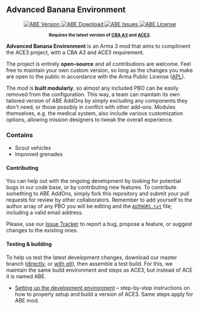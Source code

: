 <p align="center">
    <h2>Advanced Banana Environment</h2>
</p>
<p align="center">
    <a href="https://github.com/acemod/ABE3/releases">
        <img src="https://img.shields.io/badge/Version-1.0.0-blue.svg"
             alt="ABE Version">
    </a>
    <a href="https://github.com/acemod/ABE3/releases/latest">
        <img src="http://img.shields.io/badge/Download-152_MB-green.svg"
             alt="ABE Download">
    </a>
    <a href="https://github.com/acemod/ABE3/issues">
        <img src="http://img.shields.io/github/issues-raw/acemod/ABE.svg?label=Issues"
             alt="ABE Issues">
    </a>
    <a href="https://github.com/acemod/ABE3/blob/master/LICENSE">
        <img src="http://img.shields.io/badge/License-GPLv2-red.svg"
             alt="ABE License">
    </a>
</p>
<p align="center"><sup><strong>Requires the latest version of <a href="http://www.armaholic.com/page.php?id=18767">CBA A3</a> and <a href="https://github.com/acemod/ACE3/releases/latest">ACE3</a>.</strong></sup></p>

**Advanced Banana Environment** is an Arma 3 mod that aims to compliment the ACE3 project, with a CBA A3 and ACE3 requirement.

The project is entirely **open-source** and all contributions are welcome. Feel free to maintain your own custom version, so long as the changes you make are open to the public in accordance with the Arma Public License ([APL](https://github.com/acemod/ABE3/blob/master/LICENSE)).

The mod is **built modularly**, so almost any included PBO can be easily removed from the configuration. This way, a team can maintain its own tailored version of ABE AddOns by simply excluding any components they don't need, or those possibly in conflict with other add-ons. Modules themselves, e.g. the medical system, also include various customization options, allowing mission designers to tweak the overall experience.

### Contains
* Scout vehicles
* Improved grenades

#### Contributing
You can help out with the ongoing development by looking for potential bugs in our code base, or by contributing new features. To contribute something to ABE AddOns, simply fork this repository and submit your pull requests for review by other collaborators. Remember to add yourself to the author array of any PBO you will be editing and the [`AUTHORS.txt`](https://github.com/acemod/ABE3/blob/master/AUTHORS.txt) file; including a valid email address.

Please, use our [Issue Tracker](https://github.com/acemod/ABE3/issues) to report a bug, propose a feature, or suggest changes to the existing ones.

#### Testing & building
To help us test the latest development changes, download our master branch ([directly](https://github.com/acemod/ABE3/archive/master.zip), or [with git](https://help.github.com/articles/fetching-a-remote/)), then assemble a test build.
For this, we maintain the same build environment and steps as ACE3, but instead of ACE it is named ABE.

* [Setting up the development environment](http://ace3mod.com/wiki/development/setting-up-the-development-environment.html) – step-by-step instructions on how to properly setup and build a version of ACE3. Same steps apply for ABE mod.
